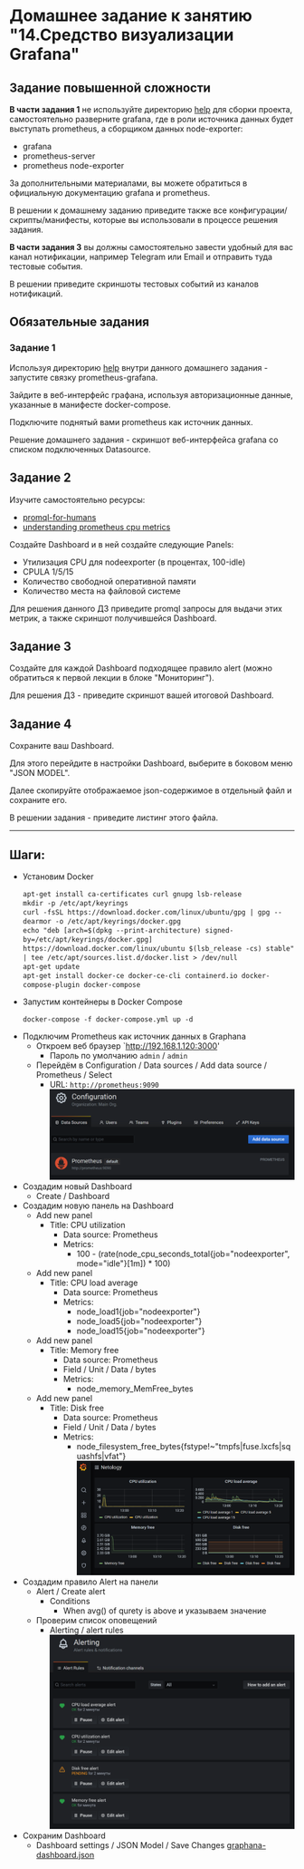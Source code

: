 # Домашнее задание к занятию "14.Средство визуализации Grafana"

## Задание повышенной сложности

**В части задания 1** не используйте директорию [help](./help) для сборки проекта, самостоятельно разверните grafana, где в 
роли источника данных будет выступать prometheus, а сборщиком данных node-exporter:
- grafana
- prometheus-server
- prometheus node-exporter

За дополнительными материалами, вы можете обратиться в официальную документацию grafana и prometheus.

В решении к домашнему заданию приведите также все конфигурации/скрипты/манифесты, которые вы 
использовали в процессе решения задания.

**В части задания 3** вы должны самостоятельно завести удобный для вас канал нотификации, например Telegram или Email
и отправить туда тестовые события.

В решении приведите скриншоты тестовых событий из каналов нотификаций.

## Обязательные задания

### Задание 1
Используя директорию [help](./help) внутри данного домашнего задания - запустите связку prometheus-grafana.

Зайдите в веб-интерфейс графана, используя авторизационные данные, указанные в манифесте docker-compose.

Подключите поднятый вами prometheus как источник данных.

Решение домашнего задания - скриншот веб-интерфейса grafana со списком подключенных Datasource.

## Задание 2
Изучите самостоятельно ресурсы:
- [promql-for-humans](https://timber.io/blog/promql-for-humans/#cpu-usage-by-instance)
- [understanding prometheus cpu metrics](https://www.robustperception.io/understanding-machine-cpu-usage)

Создайте Dashboard и в ней создайте следующие Panels:
- Утилизация CPU для nodeexporter (в процентах, 100-idle)
- CPULA 1/5/15
- Количество свободной оперативной памяти
- Количество места на файловой системе

Для решения данного ДЗ приведите promql запросы для выдачи этих метрик, а также скриншот получившейся Dashboard.

## Задание 3
Создайте для каждой Dashboard подходящее правило alert (можно обратиться к первой лекции в блоке "Мониторинг").

Для решения ДЗ - приведите скриншот вашей итоговой Dashboard.

## Задание 4
Сохраните ваш Dashboard.

Для этого перейдите в настройки Dashboard, выберите в боковом меню "JSON MODEL".

Далее скопируйте отображаемое json-содержимое в отдельный файл и сохраните его.

В решении задания - приведите листинг этого файла.

---

## Шаги:

- Установим Docker  
    ```
    apt-get install ca-certificates curl gnupg lsb-release
    mkdir -p /etc/apt/keyrings
    curl -fsSL https://download.docker.com/linux/ubuntu/gpg | gpg --dearmor -o /etc/apt/keyrings/docker.gpg
    echo "deb [arch=$(dpkg --print-architecture) signed-by=/etc/apt/keyrings/docker.gpg] https://download.docker.com/linux/ubuntu $(lsb_release -cs) stable" | tee /etc/apt/sources.list.d/docker.list > /dev/null
    apt-get update
    apt-get install docker-ce docker-ce-cli containerd.io docker-compose-plugin docker-compose
    ```
- Запустим контейнеры в Docker Compose
    ```
    docker-compose -f docker-compose.yml up -d
    ```
- Подключим Prometheus как источник данных в Graphana
    - Откроем веб браузер `http://192.168.1.120:3000'
        - Пароль по умолчанию `admin` / `admin`
    - Перейдём в Configuration / Data sources / Add data source / Prometheus / Select
        - URL: `http://prometheus:9090`
    ![10-03-01.png](10-03-01.png)
- Создадим новый Dashboard
    - Create / Dashboard
- Создадим новую панель на Dashboard
    - Add new panel
        - Title: CPU utilization
            - Data source: Prometheus
            - Metrics:
                - 100 - (rate(node_cpu_seconds_total{job="nodeexporter", mode="idle"}[1m]) * 100)
    - Add new panel
        - Title: CPU load average
            - Data source: Prometheus
            - Metrics:
                - node_load1{job="nodeexporter"}
                - node_load5{job="nodeexporter"}
                - node_load15{job="nodeexporter"}
    - Add new panel
        - Title: Memory free
            - Data source: Prometheus
            - Field / Unit / Data / bytes
            - Metrics:
                - node_memory_MemFree_bytes
    - Add new panel
        - Title: Disk free
            - Data source: Prometheus
            - Field / Unit / Data / bytes
            - Metrics:
                - node_filesystem_free_bytes{fstype!~"tmpfs|fuse.lxcfs|squashfs|vfat"}
    ![10-03-02.png](10-03-02.png)
- Создадим правило Alert на панели
    - Alert / Create alert 
        - Conditions
            - When avg() of qurety is above и указываем значение
    - Проверим список оповещений
        - Alerting / alert rules
    ![10-03-03.png](10-03-03.png)
- Сохраним Dashboard
    - Dashboard settings / JSON Model / Save Changes
    [graphana-dashboard.json](graphana-dashboard.json)


